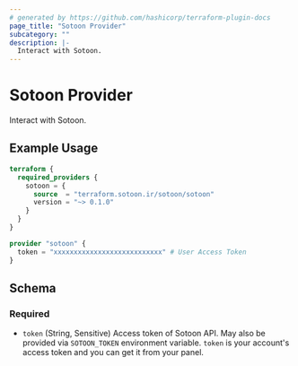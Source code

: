 ```yaml
---
# generated by https://github.com/hashicorp/terraform-plugin-docs
page_title: "Sotoon Provider"
subcategory: ""
description: |-
  Interact with Sotoon.
---
```


# Sotoon Provider

Interact with Sotoon.

## Example Usage

```terraform
terraform {
  required_providers {
    sotoon = {
      source  = "terraform.sotoon.ir/sotoon/sotoon"
      version = "~> 0.1.0"
    }
  }
}

provider "sotoon" {
  token = "xxxxxxxxxxxxxxxxxxxxxxxxxxx" # User Access Token
}
```

<!-- schema generated by tfplugindocs -->
## Schema

### Required

- `token` (String, Sensitive) Access token of Sotoon API. May also be provided via `SOTOON_TOKEN` environment variable. `token` is your account's access token and you can get it from your panel.

